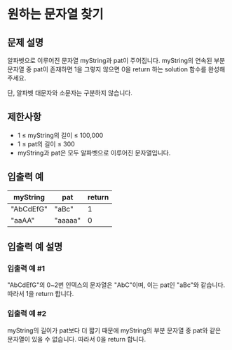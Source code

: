 # 원하는 문자열 찾기


## 문제 설명
알파벳으로 이루어진 문자열 myString과 pat이 주어집니다. myString의 연속된 부분 문자열 중 pat이 존재하면 1을 그렇지 않으면 0을 return 하는 solution 함수를 완성해 주세요.

단, 알파벳 대문자와 소문자는 구분하지 않습니다.

## 제한사항
- 1 ≤ myString의 길이 ≤ 100,000
- 1 ≤ pat의 길이 ≤ 300
- myString과 pat은 모두 알파벳으로 이루어진 문자열입니다.

## 입출력 예
|myString|pat|return|
|-|-|-|
|"AbCdEfG"|"aBc"|1|
|"aaAA"|"aaaaa"|0|

## 입출력 예 설명

### 입출력 예 #1
"AbCdEfG"의 0~2번 인덱스의 문자열은 "AbC"이며, 이는 pat인 "aBc"와 같습니다. 따라서 1을 return 합니다.

### 입출력 예 #2
myString의 길이가 pat보다 더 짧기 때문에 myString의 부분 문자열 중 pat와 같은 문자열이 있을 수 없습니다. 따라서 0을 return 합니다.
